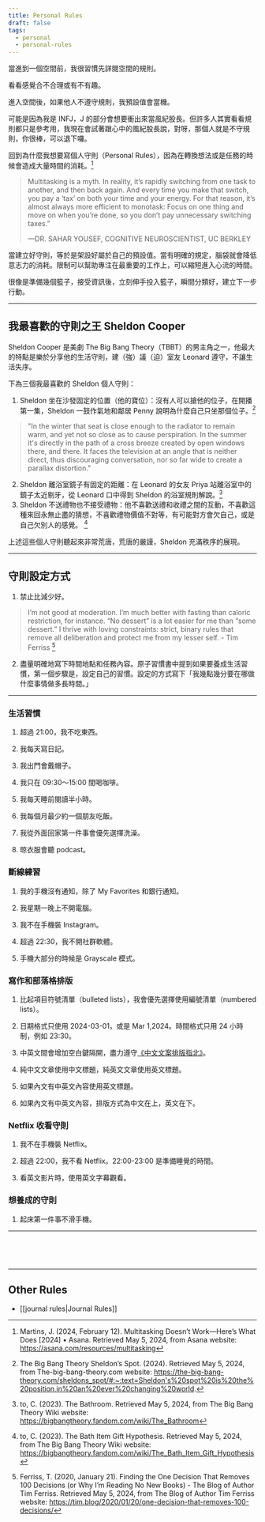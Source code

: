 ```yaml
---
title: Personal Rules
draft: false
tags:
  - personal
  - personal-rules
---
```

當進到一個空間前，我很習慣先詳閱空間的規則。

看看感覺合不合理或有不有趣。

進入空間後，如果他人不遵守規則，我預設值會當機。

可能是因為我是 INFJ，J 的部分會想要衝出來當風紀股長。但許多人其實看看規則都只是參考用，我現在會試著跟心中的風紀股長說，對呀，那個人就是不守規則，你很棒，可以退下囉。

回到為什麼我想要寫個人守則（Personal Rules），因為在轉換想法或是任務的時候會造成大量時間的消耗。[^1]

> Multitasking is a myth. In reality, it’s rapidly switching from one task to another, and then back again. And every time you make that switch, you pay a ‘tax’ on both your time and your energy. For that reason, it’s almost always more efficient to monotask: Focus on one thing and move on when you’re done, so you don’t pay unnecessary switching taxes.”
> 
> —DR. SAHAR YOUSEF, COGNITIVE NEUROSCIENTIST, UC BERKLEY

當建立好守則，等於是架設好屬於自己的預設值。當有明確的規定，腦袋就會降低意志力的消耗。限制可以幫助專注在最重要的工作上，可以縮短進入心流的時間。

很像是準備幾個籃子，接受資訊後，立刻伸手投入籃子，瞬間分類好，建立下一步行動。



---

## 我最喜歡的守則之王 Sheldon Cooper

Sheldon Cooper 是美劇 The Big Bang Theory（TBBT）的男主角之一，他最大的特點是樂於分享他的生活守則，建（強）議（迫）室友 Leonard 遵守，不讓生活失序。

下為三個我最喜歡的 Sheldon 個人守則：

1. Sheldon 坐在沙發固定的位置（他的寶位）：沒有人可以搶他的位子，在開播第一集，Sheldon 一鼓作氣地和鄰居 Penny 說明為什麼自己只坐那個位子。[^2]

> "In the winter that seat is close enough to the radiator to remain warm, and yet not so close as to cause perspiration. In the summer it's directly in the path of a cross breeze created by open windows there, and there. It faces the television at an angle that is neither direct, thus discouraging conversation, nor so far wide to create a parallax distortion."

2. Sheldon 離浴室鏡子有固定的距離：在 Leonard 的女友 Priya 站離浴室中的鏡子太近剔牙，從 Leonard 口中得到 Sheldon 的浴室規則解說。[^3]
3. Sheldon 不送禮物也不接受禮物：他不喜歡送禮和收禮之間的互動，不喜歡這種來回永無止盡的猜想，不喜歡禮物價值不對等，有可能對方會欠自己，或是自己欠別人的感覺。 [^4]

上述這些個人守則聽起來非常荒唐，荒唐的嚴謹，Sheldon 充滿秩序的展現。

---

## 守則設定方式

1. 禁止比減少好。

> I’m not good at moderation. I’m much better with fasting than caloric restriction, for instance. “No dessert” is a lot easier for me than “some dessert.” I thrive with loving constraints: strict, binary rules that remove all deliberation and protect me from my lesser self. - Tim Ferriss [^5]


2. 盡量明確地寫下時間地點和任務內容。原子習慣書中提到如果要養成生活習慣，第一個步驟是，設定自己的習慣。設定的方式寫下「我幾點幾分要在哪做什麼事情做多長時間。」

---
### 生活習慣

1. 超過 21:00，我不吃東西。
    
2. 我每天寫日記。
    
3. 我出門會戴帽子。
    
4. 我只在 09:30～15:00 間喝咖啡。
    
5. 我每天睡前閱讀半小時。
    
6. 我每個月最少約一個朋友吃飯。
    
7. 我從外面回家第一件事會優先選擇洗澡。
    
8. 晾衣服會聽 podcast。
    

### 斷線練習

1. 我的手機沒有通知，除了 My Favorites 和銀行通知。
    
2. 我星期一晚上不開電腦。
    
3. 我不在手機裝 Instagram。
    
4. 超過 22:30，我不開社群軟體。
    
5. 手機大部分的時候是 Grayscale 模式。
    

### 寫作和部落格排版

1. 比起項目符號清單（bulleted lists），我會優先選擇使用編號清單（numbered lists）。
    
2. 日期格式只使用 2024-03-01，或是 Mar 1,2024。時間格式只用 24 小時制，例如 23:30。
    
3. 中英文間會增加空白鍵隔開，盡力遵守[《中文文案排版指北》](https://github.com/sparanoid/chinese-copywriting-guidelines)。
    
4. 純中文文章使用中文標題，純英文文章使用英文標題。
    
5. 如果內文有中英文內容使用英文標題。
    
6. 如果內文有中英文內容，排版方式為中文在上，英文在下。
    

### Netflix 收看守則

1. 我不在手機裝 Netflix。
    
2. 超過 22:00，我不看 Netflix。22:00-23:00 是準備睡覺的時間。
    
3. 看英文影片時，使用英文字幕觀看。



### 想養成的守則

1. 起床第一件事不滑手機。


---

[^1]: Martins, J. (2024, February 12). Multitasking Doesn’t Work—Here’s What Does [2024] • Asana. Retrieved May 5, 2024, from Asana website: https://asana.com/resources/multitasking

[^2]: The Big Bang Theory Sheldon’s Spot. (2024). Retrieved May 5, 2024, from The-big-bang-theory.com website: https://the-big-bang-theory.com/sheldons_spot/#:~:text=Sheldon's%20spot%20is%20the%20position,in%20an%20ever%20changing%20world.

[^3]: ‌to, C. (2023). The Bathroom. Retrieved May 5, 2024, from The Big Bang Theory Wiki website: https://bigbangtheory.fandom.com/wiki/The_Bathroom

[^4]: to, C. (2023). The Bath Item Gift Hypothesis. Retrieved May 5, 2024, from The Big Bang Theory Wiki website: https://bigbangtheory.fandom.com/wiki/The_Bath_Item_Gift_Hypothesis

[^5]: Ferriss, T. (2020, January 21). Finding the One Decision That Removes 100 Decisions (or Why I’m Reading No New Books) - The Blog of Author Tim Ferriss. Retrieved May 5, 2024, from The Blog of Author Tim Ferriss website: https://tim.blog/2020/01/20/one-decision-that-removes-100-decisions/

‌

‌

---

## Other Rules
- [[journal rules|Journal Rules]]
